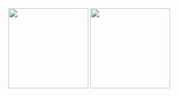 <div align="center">
</div>
<img height="160em" src="https://github-readme-stats-eight-theta.vercel.app/api?username=melpalhano&show_icons=true&theme=slateorange&include_all_commits=true&title_color=faa627&icon_color=faa627&text_color=ffffff&bg_color=36393f00">
<img height="160em" src="https://github-readme-stats-eight-theta.vercel.app/api/top-langs/?username=melpalhano&layout=compact&langs_count=8&title_color=faa627&icon_color=faa627&text_color=ffffff&bg_color=36393f00">
<div>
